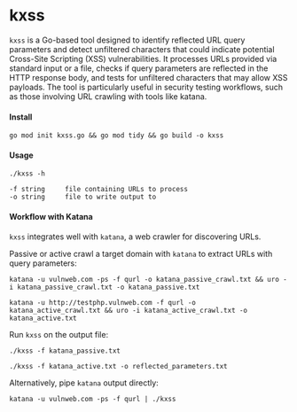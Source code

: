 # kxss
`kxss` is a Go-based tool designed to identify reflected URL query parameters and detect unfiltered characters that could indicate potential Cross-Site Scripting (XSS) vulnerabilities. It processes URLs provided via standard input or a file, checks if query parameters are reflected in the HTTP response body, and tests for unfiltered characters that may allow XSS payloads. The tool is particularly useful in security testing workflows, such as those involving URL crawling with tools like katana.
#### Install
```
go mod init kxss.go && go mod tidy && go build -o kxss
```
#### Usage
```
./kxss -h

-f string     file containing URLs to process
-o string     file to write output to
```
#### Workflow with Katana
`kxss` integrates well with `katana`, a web crawler for discovering URLs. 

Passive or active crawl a target domain with `katana` to extract URLs with query parameters:
```
katana -u vulnweb.com -ps -f qurl -o katana_passive_crawl.txt && uro -i katana_passive_crawl.txt -o katana_passive.txt

katana -u http://testphp.vulnweb.com -f qurl -o katana_active_crawl.txt && uro -i katana_active_crawl.txt -o katana_active.txt
```
Run `kxss` on the output file:
```
./kxss -f katana_passive.txt

./kxss -f katana_active.txt -o reflected_parameters.txt
```
Alternatively, pipe `katana` output directly:
```
katana -u vulnweb.com -ps -f qurl | ./kxss
```
